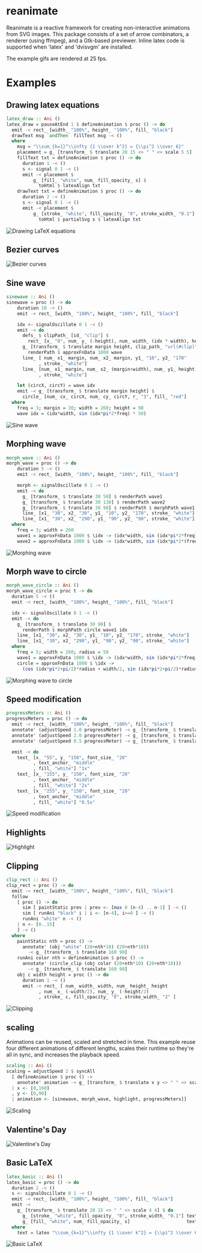 # reanimate

Reanimate is a reactive framework for creating non-interactive animations from SVG images.
This package consists of a set of arrow combinators, a renderer (using ffmpeg), and a Gtk-based
previewer. Inline latex code is supported when 'latex' and 'dvisvgm' are installed.

The example gifs are rendered at 25 fps.

# Examples

## Drawing latex equations
```haskell
latex_draw :: Ani ()
latex_draw = pauseAtEnd 1 $ defineAnimation $ proc () -> do
  emit -< rect_ [width_ "100%", height_ "100%", fill_ "black"]
  drawText msg `andThen` fillText msg -< ()
  where
    msg = "\\sum_{k=1}^\\infty {1 \\over k^2} = {\\pi^2 \\over 6}"
    placement = g_ [transform_ $ translate 20 15 <> " " <> scale 5 5]
    fillText txt = defineAnimation $ proc () -> do
      duration 1 -< ()
      s <- signal 0 1 -< ()
      emit -< placement $
          g_ [fill_ "white", num_ fill_opacity_ s] $
            toHtml $ latexAlign txt
    drawText txt = defineAnimation $ proc () -> do
      duration 2 -< ()
      s <- signal 0 1 -< ()
      emit -< placement $
          g_ [stroke_ "white", fill_opacity_ "0", stroke_width_ "0.1"] $
            toHtml $ partialSvg s $ latexAlign txt
```
![Drawing LaTeX equations](gifs/latex_draw.gif)

## Bezier curves

![Bezier curves](gifs/bezier.gif)

## Sine wave

```haskell
sinewave :: Ani ()
sinewave = proc () -> do
    duration 10 -< ()
    emit -< rect_ [width_ "100%", height_ "100%", fill_ "black"]

    idx <- signalOscillate 0 1 -< ()
    emit -< do
      defs_ $ clipPath_ [id_ "clip"] $
        rect_ [x_ "0", num_ y_ (-height), num_ width_ (idx * width), height_ "100%"]
      g_ [transform_ $ translate margin height, clip_path_ "url(#clip)"] $
        renderPath $ approxFnData 1000 wave
      line_ [ num_ x1_ margin, num_ x2_ margin, y1_ "10", y2_ "170"
            , stroke_ "white"]
      line_ [num_ x1_ margin, num_ x2_ (margin+width), num_ y1_ height, num_ y2_ height
            , stroke_ "white"]

    let (circX, circY) = wave idx
    emit -< g_ [transform_ $ translate margin height] $
      circle_ [num_ cx_ circX, num_ cy_ circY, r_ "3", fill_ "red"]
  where
    freq = 3; margin = 30; width = 260; height = 90
    wave idx = (idx*width, sin (idx*pi*2*freq) * 50)
```
![Sine wave](gifs/sinewave.gif)


## Morphing wave

```haskell
morph_wave :: Ani ()
morph_wave = proc () -> do
    duration 5 -< ()
    emit -< rect_ [width_ "100%", height_ "100%", fill_ "black"]

    morph <- signalOscillate 0 1 -< ()
    emit -< do
      g_ [transform_ $ translate 30 50] $ renderPath wave1
      g_ [transform_ $ translate 30 130] $ renderPath wave2
      g_ [transform_ $ translate 30 90] $ renderPath $ morphPath wave1 wave2 morph
      line_ [x1_ "30", x2_ "30", y1_ "10", y2_ "170", stroke_ "white"]
      line_ [x1_ "30", x2_ "290", y1_ "90", y2_ "90", stroke_ "white"]
  where
    freq = 3; width = 260
    wave1 = approxFnData 1000 $ \idx -> (idx*width, sin (idx*pi*2*freq) * 20)
    wave2 = approxFnData 1000 $ \idx -> (idx*width, sin (idx*pi*2*(freq*3)) * 20)
```
![Morphing wave](gifs/morphwave.gif)


## Morph wave to circle

```haskell
morph_wave_circle :: Ani ()
morph_wave_circle = proc t -> do
  duration 5 -< ()
  emit -< rect_ [width_ "100%", height_ "100%", fill_ "black"]

  idx <- signalOscillate 0 1 -< ()
  emit -< do
    g_ [transform_ $ translate 30 90] $
      renderPath $ morphPath circle wave1 idx
    line_ [x1_ "30", x2_ "30", y1_ "10", y2_ "170", stroke_ "white"]
    line_ [x1_ "30", x2_ "290", y1_ "90", y2_ "90", stroke_ "white"]
  where
    freq = 5; width = 260; radius = 50
    wave1 = approxFnData 1000 $ \idx -> (idx*width, sin (idx*pi*2*freq) * 20)
    circle = approxFnData 1000 $ \idx ->
      (cos (idx*pi*2+pi/2)*radius + width/2, sin (idx*pi*2+pi/2)*radius)
```
![Morphing wave to circle](gifs/morphwave_circle.gif)

## Speed modification

```haskell
progressMeters :: Ani ()
progressMeters = proc () -> do
  emit -< rect_ [width_ "100%", height_ "100%", fill_ "black"]
  annotate' (adjustSpeed 1.0 progressMeter) -< g_ [transform_ $ translate 40 20]
  annotate' (adjustSpeed 2.0 progressMeter) -< g_ [transform_ $ translate 140 20]
  annotate' (adjustSpeed 0.5 progressMeter) -< g_ [transform_ $ translate 240 20]

  emit -< do
    text_ [x_ "55", y_ "150", font_size_ "20"
          , text_anchor_ "middle"
          , fill_ "white"] "1x"
    text_ [x_ "155", y_ "150", font_size_ "20"
          , text_anchor_ "middle"
          , fill_ "white"] "2x"
    text_ [x_ "255", y_ "150", font_size_ "20"
          , text_anchor_ "middle"
          , fill_ "white"] "0.5x"
```
![Speed modification](gifs/progress.gif)

## Highlights
![Highlight](gifs/highlight.gif)

## Clipping

```haskell
clip_rect :: Ani ()
clip_rect = proc () -> do
  emit -< rect_ [width_ "100%", height_ "100%", fill_ "black"]
  follow
    [ proc () -> do
      sim [ paintStatic prev | prev <- [max 0 (n-4) .. n-1] ] -< ()
      sim [ runAni "black" i | i <- [n-4], i>=0 ] -< ()
      runAni "white" n -< ()
    | n <- [0..15]
    ] -< ()
  where
    paintStatic nth = proc () ->
      annotate' (obj "white" (20+nth*10) (20+nth*10))
        -< g_ [transform_ $ translate 160 90]
    runAni color nth = defineAnimation $ proc () ->
      annotate' (circle_clip (obj color (20+nth*10) (20+nth*10)))
        -< g_ [transform_ $ translate 160 90]
    obj c width height = proc () -> do
      duration 1 -< ()
      emit -< rect_ [ num_ width_ width, num_ height_ height
            , num_ x_ (-width/2), num_ y_ (-height/2)
            , stroke_ c, fill_opacity_ "0", stroke_width_ "2" ]
```
![Clipping](gifs/clip_rect.gif)


## scaling

Animations can be reused, scaled and stretched in time. This example
reuse four different animations of different lengths, scales their runtime
so they're all in sync, and increases the playback speed.

```haskell
scaling :: Ani ()
scaling = adjustSpeed 2 $ syncAll
  [ defineAnimation $ proc () ->
    annotate' animation -< g_ [transform_ $ translate x y <> " " <> scale 0.5 0.5]
  | x <- [0,160]
  , y <- [0,90]
  | animation <- [sinewave, morph_wave, highlight, progressMeters]]
```
![Scaling](gifs/scaling.gif)

## Valentine's Day

![Valentine's Day](gifs/valentine.gif)

## Basic LaTeX

```haskell
latex_basic :: Ani ()
latex_basic = proc () -> do
  duration 2 -< ()
  s <- signalOscillate 0 1 -< ()
  emit -< rect_ [width_ "100%", height_ "100%", fill_ "black"]
  emit -<
    g_ [transform_ $ translate 20 15 <> " " <> scale 4 4] $ do
      g_ [stroke_ "white", fill_opacity_ "0", stroke_width_ "0.1"] text
      g_ [fill_ "white", num_ fill_opacity_ s]                     text
  where
    text = latex "\\sum_{k=1}^\\infty {1 \\over k^2} = {\\pi^2 \\over 6}"
```
![Basic LaTeX](gifs/latex_basic.gif)
